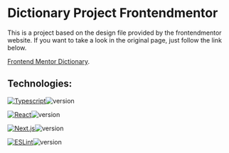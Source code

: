 # Dictionary Project Frontendmentor

This is a project based on the design file provided by the frontendmentor website. If you want to take a look in the original page, just follow the link below.

[Frontend Mentor Dictionary](https://www.frontendmentor.io/challenges/dictionary-web-app-h5wwnyuKFL).

## Technologies:

[![Typescript](https://img.shields.io/badge/-typescript-3178C6?style=for-the-badge&logo=typescript&logoColor=white)](https://www.typescriptlang.org/)![version](https://img.shields.io/badge/version-5.0.4-4FC72A?style=for-the-badge)

[![React](https://img.shields.io/badge/-react-61DAFB?style=for-the-badge&logo=react&logoColor=white)](https://react.dev/)![version](https://img.shields.io/badge/version-18.2.0-4FC72A?style=for-the-badge)

[![Next.js](https://img.shields.io/badge/-next.js-000000?style=for-the-badge&logo=next.js&logoColor=white)](https://nextjs.org/)![version](https://img.shields.io/badge/version-13.4.1-4FC72A?style=for-the-badge)

[![ESLint](https://img.shields.io/badge/-eslint-4B32C3?style=for-the-badge&logo=eslint&logoColor=white)](https://eslint.org/)![version](https://img.shields.io/badge/version-18.2.0-4FC72A?style=for-the-badge)
